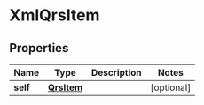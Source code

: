 

# XmlQrsItem


## Properties

Name | Type | Description | Notes
------------ | ------------- | ------------- | -------------
**self** | [**QrsItem**](QrsItem.md) |  |  [optional]



